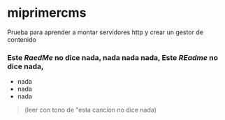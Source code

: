 # miprimercms
Prueba para aprender a montar servidores http y crear un gestor de contenido

### Este *RaedMe* no dice nada, nada nada nada, Este *REadme* no dice nada, 
- nada
- nada
- nada 

> (leer con tono de "esta cancion no dice nada)

